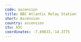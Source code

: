 ```yaml
---
code: ascension
title: BBC Atlantic Relay Station
short: Ascension
country: ascension
itu: ASC
coordinates: -7.89833,-14.3775
---
```

